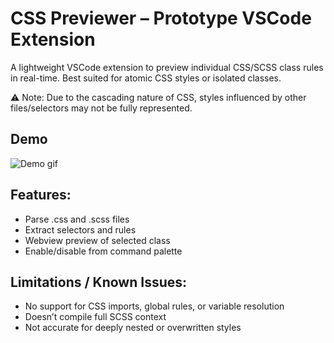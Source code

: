 # CSS Previewer – Prototype VSCode Extension

A lightweight VSCode extension to preview individual CSS/SCSS class rules in real-time. Best suited for atomic CSS styles or isolated classes.

⚠️ Note: Due to the cascading nature of CSS, styles influenced by other files/selectors may not be fully represented.

## Demo
![Demo gif](https://github.com/HovSyan/css-preview/demo/demo.gif)

## Features:
- Parse .css and .scss files
- Extract selectors and rules
- Webview preview of selected class
- Enable/disable from command palette

## Limitations / Known Issues:

- No support for CSS imports, global rules, or variable resolution
- Doesn’t compile full SCSS context
- Not accurate for deeply nested or overwritten styles